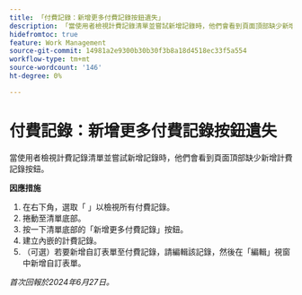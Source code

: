 ```yaml
---
title: 「付費記錄：新增更多付費記錄按鈕遺失」
description: 「當使用者檢視計費記錄清單並嘗試新增記錄時，他們會看到頁面頂部缺少新增計費記錄按鈕。」
hidefromtoc: true
feature: Work Management
source-git-commit: 14981a2e9300b30b30f3b8a18d4518ec33f5a554
workflow-type: tm+mt
source-wordcount: '146'
ht-degree: 0%

---
```



# 付費記錄：新增更多付費記錄按鈕遺失

當使用者檢視計費記錄清單並嘗試新增記錄時，他們會看到頁面頂部缺少新增計費記錄按鈕。

**因應措施**

1. 在右下角，選取「 」以檢視所有付費記錄。
1. 捲動至清單底部。
1. 按一下清單底部的「新增更多付費記錄」按鈕。
1. 建立內嵌的計費記錄。
1. （可選）若要新增自訂表單至付費記錄，請編輯該記錄，然後在「編輯」視窗中新增自訂表單。

_首次回報於2024年6月27日。_
